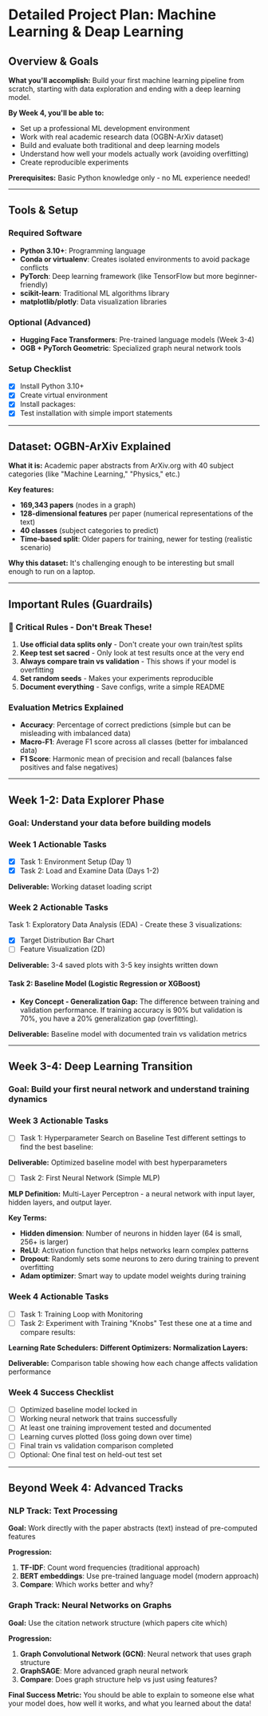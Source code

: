 # Detailed Project Plan: Machine Learning & Deap Learning

## Overview & Goals

**What you'll accomplish:** Build your first machine learning pipeline from scratch, starting with data exploration and ending with a deep learning model.

**By Week 4, you'll be able to:**
- Set up a professional ML development environment
- Work with real academic research data (OGBN-ArXiv dataset)
- Build and evaluate both traditional and deep learning models
- Understand how well your models actually work (avoiding overfitting)
- Create reproducible experiments

**Prerequisites:** Basic Python knowledge only - no ML experience needed!

---

## Tools & Setup

### Required Software
- **Python 3.10+**: Programming language
- **Conda or virtualenv**: Creates isolated environments to avoid package conflicts
- **PyTorch**: Deep learning framework (like TensorFlow but more beginner-friendly)
- **scikit-learn**: Traditional ML algorithms library
- **matplotlib/plotly**: Data visualization libraries

### Optional (Advanced)
- **Hugging Face Transformers**: Pre-trained language models (Week 3-4)
- **OGB + PyTorch Geometric**: Specialized graph neural network tools

### Setup Checklist
- [X] Install Python 3.10+
- [X] Create virtual environment
- [X] Install packages:
- [X] Test installation with simple import statements

---

## Dataset: OGBN-ArXiv Explained

**What it is:** Academic paper abstracts from ArXiv.org with 40 subject categories (like "Machine Learning," "Physics," etc.)

**Key features:**
- **169,343 papers** (nodes in a graph)
- **128-dimensional features** per paper (numerical representations of the text)
- **40 classes** (subject categories to predict)
- **Time-based split**: Older papers for training, newer for testing (realistic scenario)

**Why this dataset:** It's challenging enough to be interesting but small enough to run on a laptop.

---

## Important Rules (Guardrails)

### 🚨 Critical Rules - Don't Break These!
1. **Use official data splits only** - Don't create your own train/test splits
2. **Keep test set sacred** - Only look at test results once at the very end
3. **Always compare train vs validation** - This shows if your model is overfitting
4. **Set random seeds** - Makes your experiments reproducible
5. **Document everything** - Save configs, write a simple README

### Evaluation Metrics Explained
- **Accuracy**: Percentage of correct predictions (simple but can be misleading with imbalanced data)
- **Macro-F1**: Average F1 score across all classes (better for imbalanced data)
- **F1 Score**: Harmonic mean of precision and recall (balances false positives and false negatives)

---

## Week 1-2: Data Explorer Phase

### Goal: Understand your data before building models

### Week 1 Actionable Tasks
- [X] Task 1: Environment Setup (Day 1)
- [X] Task 2: Load and Examine Data (Days 1-2)

**Deliverable:** Working dataset loading script

### Week 2 Actionable Tasks

Task 1: Exploratory Data Analysis (EDA) - Create these 3 visualizations:
- [X] Target Distribution Bar Chart
- [ ] Feature Visualization (2D)

**Deliverable:** 3-4 saved plots with 3-5 key insights written down

#### Task 2: Baseline Model (Logistic Regression or XGBoost)
- **Key Concept - Generalization Gap:** The difference between training and validation performance. If training accuracy is 90% but validation is 70%, you have a 20% generalization gap (overfitting).

**Deliverable:** Baseline model with documented train vs validation metrics

---

## Week 3-4: Deep Learning Transition

### Goal: Build your first neural network and understand training dynamics

### Week 3 Actionable Tasks
- [ ] Task 1: Hyperparameter Search on Baseline
Test different settings to find the best baseline:

**Deliverable:** Optimized baseline model with best hyperparameters

- [ ] Task 2: First Neural Network (Simple MLP)

**MLP Definition:** Multi-Layer Perceptron - a neural network with input layer, hidden layers, and output layer.

**Key Terms:**
- **Hidden dimension**: Number of neurons in hidden layer (64 is small, 256+ is larger)
- **ReLU**: Activation function that helps networks learn complex patterns
- **Dropout**: Randomly sets some neurons to zero during training to prevent overfitting
- **Adam optimizer**: Smart way to update model weights during training

### Week 4 Actionable Tasks

- [ ] Task 1: Training Loop with Monitoring
- [ ] Task 2: Experiment with Training "Knobs"
Test these one at a time and compare results:

**Learning Rate Schedulers:**
**Different Optimizers:**
**Normalization Layers:**

**Deliverable:** Comparison table showing how each change affects validation performance

### Week 4 Success Checklist
- [ ] Optimized baseline model locked in
- [ ] Working neural network that trains successfully
- [ ] At least one training improvement tested and documented
- [ ] Learning curves plotted (loss going down over time)
- [ ] Final train vs validation comparison completed
- [ ] Optional: One final test on held-out test set

---

## Beyond Week 4: Advanced Tracks

### NLP Track: Text Processing
**Goal:** Work directly with the paper abstracts (text) instead of pre-computed features

**Progression:**
1. **TF-IDF**: Count word frequencies (traditional approach)
2. **BERT embeddings**: Use pre-trained language model (modern approach)
3. **Compare**: Which works better and why?

### Graph Track: Neural Networks on Graphs
**Goal:** Use the citation network structure (which papers cite which)

**Progression:**
1. **Graph Convolutional Network (GCN)**: Neural network that uses graph structure
2. **GraphSAGE**: More advanced graph neural network
3. **Compare**: Does graph structure help vs just using features?

**Final Success Metric:** You should be able to explain to someone else what your model does, how well it works, and what you learned about the data!